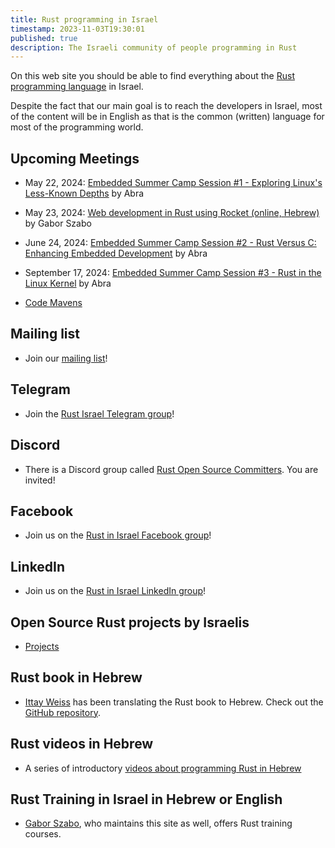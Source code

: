 ```yaml
---
title: Rust programming in Israel
timestamp: 2023-11-03T19:30:01
published: true
description: The Israeli community of people programming in Rust
---
```




On this web site you should be able to find everything about the [Rust programming language](https://www.rust-lang.org/) in Israel.

Despite the fact that our main goal is to reach the developers in Israel, most of the content will be in English
as that is the common (written) language for most of the programming world.

## Upcoming Meetings

* May 22, 2024: [Embedded Summer Camp Session #1 - Exploring Linux's Less-Known Depths](https://www.meetup.com/abra-rnd-solutions/events/300612047/) by Abra
* May 23, 2024: [Web development in Rust using Rocket (online, Hebrew)](https://www.meetup.com/code-mavens/events/300974367/) by Gabor Szabo
* June 24, 2024: [Embedded Summer Camp Session #2 - Rust Versus C: Enhancing Embedded Development](https://www.meetup.com/abra-rnd-solutions/events/300733104/) by Abra
* September 17, 2024: [Embedded Summer Camp Session #3 - Rust in the Linux Kernel](https://www.meetup.com/abra-rnd-solutions/events/300733258/) by Abra

* [Code Mavens](/code-mavens)

<!--

## In person and online meetings

* See the [meetings](/meetings) page

-->


## Mailing list

* Join our [mailing list](/mailing-list)!

## Telegram

* Join the [Rust Israel Telegram group](https://t.me/rustlang_il)!

## Discord

* There is a Discord group called [Rust Open Source Committers](https://discord.com/channels/1027509789774839818/1027509790928273470). You are invited!

## Facebook

* Join us on the [Rust in Israel Facebook group](https://www.facebook.com/groups/israelrust/)!

<!--
* Join us on the [Rust in Israel Facebook group](https://www.facebook.com/groups/871267374412093)!
-->

## LinkedIn

* Join us on the [Rust in Israel LinkedIn group](https://www.linkedin.com/groups/12915149/)!

## Open Source Rust projects by Israelis

* [Projects](/projects)

## Rust book in Hebrew

* [Ittay Weiss](https://github.com/IttayWeiss/) has been translating the Rust book to Hebrew. Check out the [GitHub repository](https://github.com/IttayWeiss/rustbook-heb).


## Rust videos in Hebrew

* A series of introductory [videos about programming Rust in Hebrew](https://he.code-maven.com/rust)


## Rust Training in Israel in Hebrew or English

* [Gabor Szabo](https://szabgab.com/), who maintains this site as well, offers Rust training courses.


